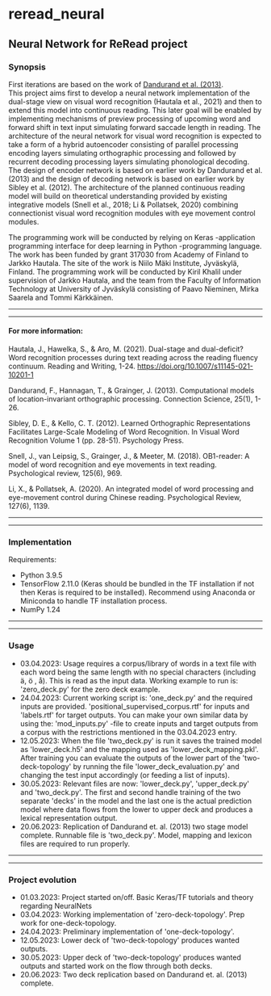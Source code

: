# reread_neural
## Neural Network for ReRead project

### Synopsis

First iterations are based on the work of [Dandurand et al. (2013)](https://www.tandfonline.com/doi/pdf/10.1080/09540091.2013.801934).  
This project aims first to develop a neural network implementation of the dual-stage view on visual word recognition 
(Hautala et al., 2021) and then to extend this model into continuous reading. This later goal will be enabled by 
implementing mechanisms of preview processing of upcoming word and forward shift in text input simulating forward saccade
length in reading. The architecture of the neural network for visual word recognition is expected to take a form of a 
hybrid autoencoder consisting of parallel processing encoding layers simulating orthographic processing and followed by
recurrent decoding processing layers simulating phonological decoding. The design of encoder network is based on earlier
work by Dandurand et al. (2013) and the design of decoding network is based on earlier work by Sibley et al. (2012). 
The architecture of the planned continuous reading model will build on theoretical understanding provided by existing 
integrative models (Snell et al., 2018; Li & Pollatsek, 2020) combining connectionist visual word recognition modules 
with eye movement control modules.  

The programming work will be conducted by relying on Keras -application programming 
interface for deep learning in Python -programming language. The work has been funded by grant 317030 from 
Academy of Finland to Jarkko Hautala. The site of the work is Niilo Mäki Institute, Jyväskylä, Finland. The programming 
work will be conducted by Kiril Khalil under supervision of Jarkko Hautala, and the team from the Faculty of Information
Technology at University of Jyväskylä consisting of Paavo Nieminen, Mirka Saarela and Tommi Kärkkäinen.

------------------------------------------------------------------------- 
-------------------------------------------------------------------------

#### For more information:  

Hautala, J., Hawelka, S., & Aro, M. (2021). Dual-stage and dual-deficit? Word recognition processes during text reading 
across the reading fluency continuum. Reading and Writing, 1-24. https://doi.org/10.1007/s11145-021-10201-1

Dandurand, F., Hannagan, T., & Grainger, J. (2013). Computational models of location-invariant orthographic processing. 
Connection Science, 25(1), 1-26.

Sibley, D. E., & Kello, C. T. (2012). Learned Orthographic Representations Facilitates Large-Scale Modeling of Word 
Recognition. In Visual Word Recognition Volume 1 (pp. 28-51). Psychology Press.

Snell, J., van Leipsig, S., Grainger, J., & Meeter, M. (2018). OB1-reader: A model of word recognition and eye movements
in text reading. Psychological review, 125(6), 969.

Li, X., & Pollatsek, A. (2020). An integrated model of word processing and eye-movement control during Chinese reading. 
Psychological Review, 127(6), 1139.

------------------------------------------------------------------------- 
-------------------------------------------------------------------------

### Implementation

Requirements:  

- Python 3.9.5   
- TensorFlow 2.11.0 (Keras should be bundled in the TF installation if not then Keras is required to be installed).
Recommend using Anaconda or Miniconda to handle TF installation process.  
- NumPy 1.24

------------------------------------------------------------------------- 
-------------------------------------------------------------------------

### Usage  

- 03.04.2023: Usage requires a corpus/library of words in a text file with each word being the same length with no 
special characters (including ä, ö , å). This is read as the input data. Working example to run is: 'zero_deck.py' for
the zero deck example.
- 24.04.2023: Current working script is: 'one_deck.py' and the required inputs are provided. 
'positional_supervised_corpus.rtf' for inputs and 'labels.rtf' for target outputs. You can make your own similar data
by using the: 'mod_inputs.py' -file to create inputs and target outputs from a corpus with the restrictions mentioned
in the 03.04.2023 entry.
- 12.05.2023: When the file 'two_deck.py' is run it saves the trained model as 'lower_deck.h5' and the mapping used as
'lower_deck_mapping.pkl'. After training you can evaluate the outputs of the lower part of the 'two-deck-topology' by
running the file 'lower_deck_evaluation.py' and changing the test input accordingly (or feeding a list of inputs).
- 30.05.2023: Relevant files are now: 'lower_deck.py', 'upper_deck.py' and 'two_deck.py'. The first and second handle
training of the two separate 'decks' in the model and the last one is the actual prediction model where data flows 
from the lower to upper deck and produces a lexical representation output.
- 20.06.2023: Replication of Dandurand et. al. (2013) two stage model complete. Runnable file is 'two_deck.py'.
Model, mapping and lexicon files are required to run properly.

------------------------------------------------------------------------- 
-------------------------------------------------------------------------

### Project evolution

- 01.03.2023: Project started on/off. Basic Keras/TF tutorials and theory regarding NeuralNets
- 03.04.2023: Working implementation of 'zero-deck-topology'. Prep work for one-deck-topology.
- 24.04.2023: Preliminary implementation of 'one-deck-topology'.
- 12.05.2023: Lower deck of 'two-deck-topology' produces wanted outputs.
- 30.05.2023: Upper deck of 'two-deck-topology' produces wanted outputs and started work on the flow through both decks.
- 20.06.2023: Two deck replication based on Dandurand et. al. (2013) complete.